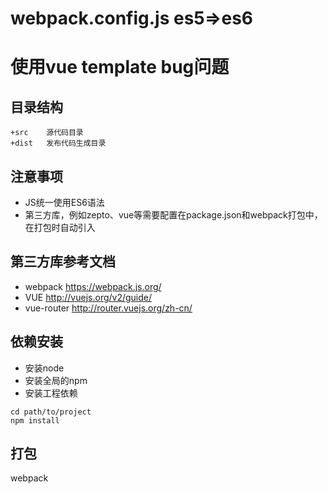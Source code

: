 # webpack.config.js es5=>es6
# 使用vue template bug问题

## 目录结构
```
+src    源代码目录
+dist   发布代码生成目录
```

## 注意事项
* JS统一使用ES6语法
* 第三方库，例如zepto、vue等需要配置在package.json和webpack打包中，在打包时自动引入

## 第三方库参考文档
* webpack https://webpack.js.org/
* VUE http://vuejs.org/v2/guide/
* vue-router http://router.vuejs.org/zh-cn/

## 依赖安装
* 安装node
* 安装全局的npm
* 安装工程依赖
```
cd path/to/project
npm install
```

## 打包

webpack
```
